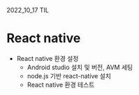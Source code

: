 2022_10_17  TIL
# React native
- React native 환경 설정
	- Android studio 설치 및 버전, AVM 세팅
	- node.js 기반 react-native 설치
	- React native 환경 테스트
